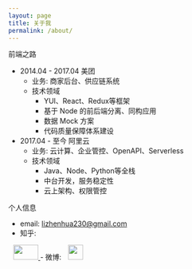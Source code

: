 ```yaml
---
layout: page
title: 关于我
permalink: /about/
---
```


前端之路

- 2014.04 - 2017.04 美团
  - 业务: 商家后台、供应链系统
  - 技术领域
    - YUI、React、Redux等框架
    - 基于 Node 的前后端分离、同构应用
    - 数据 Mock 方案
    - 代码质量保障体系建设
- 2017.04 - 至今  阿里云 
  - 业务: 云计算、企业管控、OpenAPI、Serverless
  - 技术领域
    - Java、Node、Python等全栈
    - 中台开发，服务稳定性
    - 云上架构、权限管控

个人信息

- email: <lizhenhua230@gmail.com>
- 知乎: <a href="{{site.zhihu}}" target="_blank" style="margin-left: 10px">
<img src="/img/other/zhihu.png" width="50px" height="30px"/>
</a>
- 微博: <a href="{{site.weibo}}" target="_blank" style="margin-left: 10px">
<img src="/img/other/weibo.jpeg" width="30px" height="30px"/>
</a>
